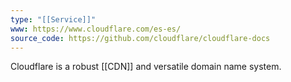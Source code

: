 ```yaml
---
type: "[[Service]]"
www: https://www.cloudflare.com/es-es/
source_code: https://github.com/cloudflare/cloudflare-docs
---
```


Cloudflare is a robust [[CDN]] and versatile domain name system.